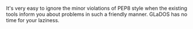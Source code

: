 It's very easy to ignore the minor violations of PEP8 style when the existing tools inform you about problems in such a friendly manner. GLaDOS has no time for your laziness.
